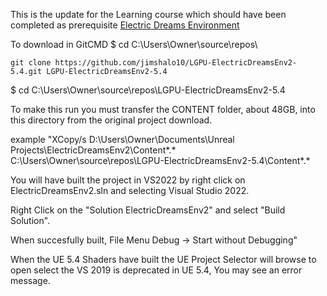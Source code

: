 
This is the update for the Learning course which should have been completed as prerequisite 
[Electric Dreams Environment](https://dev.epicgames.com/community/learning/courses/x3L/unreal-engine-electric-dreams-environment-unpacked/BERJ/unreal-engine-electric-dreams-environment-unpacked-overview)

To download in GitCMD
$ cd C:\Users\Owner\source\repos\
```
git clone https://github.com/jimshalo10/LGPU-ElectricDreamsEnv2-5.4.git LGPU-ElectricDreamsEnv2-5.4
```
$ cd  C:\Users\Owner\source\repos\LGPU-ElectricDreamsEnv2-5.4

To make this run you must transfer the CONTENT folder, about 48GB, into this directory from the original project download. 

example 
"XCopy/s D:\Users\Owner\Documents\Unreal Projects\ElectricDreamsEnv2\Content\*.* 
C:\Users\Owner\source\repos\LGPU-ElectricDreamsEnv2-5.4\Content\*.*

You will have built the project in VS2022 by right click on ElectricDreamsEnv2.sln and selecting Visual Studio 2022.

Right Click on the "Solution ElectricDreamsEnv2" and select "Build Solution".

When succesfully built, File Menu Debug -> Start without Debugging"

When the UE 5.4 Shaders have built the UE Project Selector will browse to open select the 
VS 2019 is deprecated in UE 5.4, You may see an error message.
